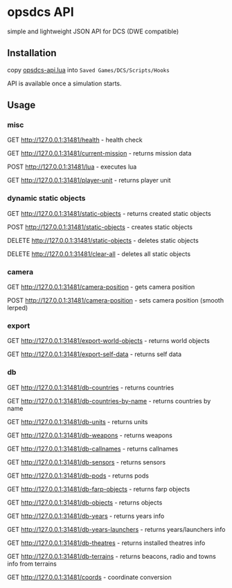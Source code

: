 # opsdcs API

simple and lightweight JSON API for DCS (DWE compatible)

## Installation

copy [opsdcs-api.lua](opsdcs-api.lua) into `Saved Games/DCS/Scripts/Hooks`

API is available once a simulation starts.

## Usage

### misc

GET http://127.0.0.1:31481/health - health check

GET http://127.0.0.1:31481/current-mission - returns mission data

POST http://127.0.0.1:31481/lua - executes lua

GET http://127.0.0.1:31481/player-unit - returns player unit

### dynamic static objects

GET http://127.0.0.1:31481/static-objects - returns created static objects

POST http://127.0.0.1:31481/static-objects - creates static objects

DELETE http://127.0.0.1:31481/static-objects - deletes static objects

DELETE http://127.0.0.1:31481/clear-all - deletes all static objects

### camera

GET http://127.0.0.1:31481/camera-position - gets camera position

POST http://127.0.0.1:31481/camera-position - sets camera position (smooth lerped)

### export

GET http://127.0.0.1:31481/export-world-objects - returns world objects

GET http://127.0.0.1:31481/export-self-data - returns self data

### db

GET http://127.0.0.1:31481/db-countries - returns countries

GET http://127.0.0.1:31481/db-countries-by-name - returns countries by name

GET http://127.0.0.1:31481/db-units - returns units

GET http://127.0.0.1:31481/db-weapons - returns weapons

GET http://127.0.0.1:31481/db-callnames - returns callnames

GET http://127.0.0.1:31481/db-sensors - returns sensors

GET http://127.0.0.1:31481/db-pods - returns pods

GET http://127.0.0.1:31481/db-farp-objects - returns farp objects

GET http://127.0.0.1:31481/db-objects - returns objects

GET http://127.0.0.1:31481/db-years - returns years info

GET http://127.0.0.1:31481/db-years-launchers - returns years/launchers info

GET http://127.0.0.1:31481/db-theatres - returns installed theatres info

GET http://127.0.0.1:31481/db-terrains - returns beacons, radio and towns info from terrains

GET http://127.0.0.1:31481/coords - coordinate conversion
